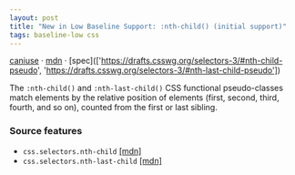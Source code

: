 ```yaml
---
layout: post
title: "New in Low Baseline Support: :nth-child() (initial support)"
tags: baseline-low css
---
```


[caniuse](https://caniuse.com/?search=nth-child) · [mdn](https://developer.mozilla.org/en-US/search?q=:nth-child() (initial support)) · [spec](['https://drafts.csswg.org/selectors-3/#nth-child-pseudo', 'https://drafts.csswg.org/selectors-3/#nth-last-child-pseudo'])

The `:nth-child()` and `:nth-last-child()` CSS functional pseudo-classes match elements by the relative position of elements (first, second, third, fourth, and so on), counted from the first or last sibling.

### Source features

- ``css.selectors.nth-child`` [[mdn]](https://developer.mozilla.org/en-US/search?q=css.selectors.nth-child)
- ``css.selectors.nth-last-child`` [[mdn]](https://developer.mozilla.org/en-US/search?q=css.selectors.nth-last-child)
